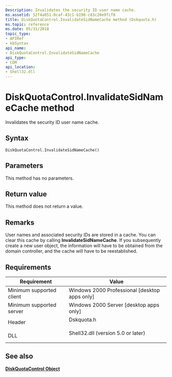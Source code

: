 ```yaml
---
Description: Invalidates the security ID user name cache.
ms.assetid: 52f4a051-0caf-43c1-b190-c83c20e9fcf8
title: DiskQuotaControl.InvalidateSidNameCache method (Dskquota.h)
ms.topic: reference
ms.date: 05/31/2018
topic_type: 
- APIRef
- kbSyntax
api_name: 
- DiskQuotaControl.InvalidateSidNameCache
api_type: 
- COM
api_location: 
- Shell32.dll
---
```


# DiskQuotaControl.InvalidateSidNameCache method

Invalidates the security ID user name cache.

## Syntax


```JScript
DiskQuotaControl.InvalidateSidNameCache()
```



## Parameters

This method has no parameters.

## Return value

This method does not return a value.

## Remarks

User names and associated security IDs are stored in a cache. You can clear this cache by calling **InvalidateSidNameCache**. If you subsequently create a new user object, the information will have to be obtained from the domain controller, and the cache will have to be reestablished.

## Requirements



| Requirement | Value |
|-------------------------------------|---------------------------------------------------------------------------------------------------------------|
| Minimum supported client<br/> | Windows 2000 Professional \[desktop apps only\]<br/>                                                    |
| Minimum supported server<br/> | Windows 2000 Server \[desktop apps only\]<br/>                                                          |
| Header<br/>                   | <dl> <dt>Dskquota.h</dt> </dl>                         |
| DLL<br/>                      | <dl> <dt>Shell32.dll (version 5.0 or later)</dt> </dl> |



## See also

<dl> <dt>

[**DiskQuotaControl Object**](diskquotacontrol-object.md)
</dt> </dl>

 

 




